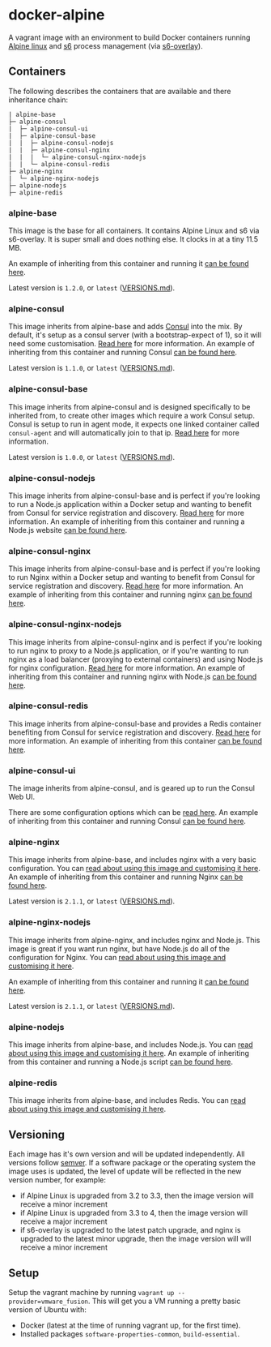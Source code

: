 docker-alpine
=============

A vagrant image with an environment to build Docker containers running [Alpine linux][alpinelinux] and [s6][s6] process management (via [s6-overlay][s6overlay]).

## Containers

The following describes the containers that are available and there inheritance chain:

```
| alpine-base
├─ alpine-consul
|  ├─ alpine-consul-ui
|  ├─ alpine-consul-base
|  |  ├─ alpine-consul-nodejs
|  |  ├─ alpine-consul-nginx
|  |  |  └─ alpine-consul-nginx-nodejs
|  |  └─ alpine-consul-redis
├─ alpine-nginx
|  └─ alpine-nginx-nodejs
├─ alpine-nodejs
├─ alpine-redis
```

### alpine-base

This image is the base for all containers. It contains Alpine Linux and s6 via s6-overlay. It is super small and does nothing else. It clocks in at a tiny 11.5 MB.

An example of inheriting from this container and running it [can be found here](https://github.com/smebberson/docker-alpine/tree/master/examples/user-alpine).

Latest version is `1.2.0`, or `latest` ([VERSIONS.md](https://github.com/smebberson/docker-alpine/blob/master/alpine-base/VERSIONS.md)).

### alpine-consul

This image inherits from alpine-base and adds [Consul][consul] into the mix. By default, it's setup as a consul server (with a bootstrap-expect of 1), so it will need some customisation. [Read here](https://github.com/smebberson/docker-alpine/tree/master/alpine-consul) for more information. An example of inheriting from this container and running Consul [can be found here](https://github.com/smebberson/docker-alpine/tree/master/examples/user-consul).

Latest version is `1.1.0`, or `latest` ([VERSIONS.md](https://github.com/smebberson/docker-alpine/blob/master/alpine-consul/VERSIONS.md)).

### alpine-consul-base

This image inherits from alpine-consul and is designed specifically to be inherited from, to create other images which require a work Consul setup. Consul is setup to run in agent mode, it expects one linked container called `consul-agent` and will automatically join to that ip. [Read here](https://github.com/smebberson/docker-alpine/tree/master/alpine-consul-base) for more information.

Latest version is `1.0.0`, or `latest` ([VERSIONS.md](https://github.com/smebberson/docker-alpine/blob/master/alpine-consul-base/VERSIONS.md)).

### alpine-consul-nodejs

This image inherits from alpine-consul-base and is perfect if you're looking to run a Node.js application within a Docker setup and wanting to benefit from Consul for service registration and discovery. [Read here](https://github.com/smebberson/docker-alpine/tree/master/alpine-consul-nodejs) for more information. An example of inheriting from this container and running a Node.js website [can be found here](https://github.com/smebberson/docker-alpine/tree/master/examples/user-consul-nodejs).

### alpine-consul-nginx

This image inherits from alpine-consul-base and is perfect if you're looking to run Nginx within a Docker setup and wanting to benefit from Consul for service registration and discovery. [Read here](https://github.com/smebberson/docker-alpine/tree/master/alpine-consul-nginx) for more information. An example of inheriting from this container and running nginx [can be found here](https://github.com/smebberson/docker-alpine/tree/master/examples/user-consul-nginx).

### alpine-consul-nginx-nodejs

This image inherits from alpine-consul-nginx and is perfect if you're looking to run nginx to proxy to a Node.js application, or if you're wanting to run nginx as a load balancer (proxying to external containers) and using Node.js for nginx configuration. [Read here](https://github.com/smebberson/docker-alpine/tree/master/alpine-consul-nginx-nodejs) for more information. An example of inheriting from this container and running nginx with Node.js [can be found here](https://github.com/smebberson/docker-alpine/tree/master/examples/user-consul-nginx-nodejs).

### alpine-consul-redis

This image inherits from alpine-consul-base and provides a Redis container benefiting from Consul for service registration and discovery. [Read here](https://github.com/smebberson/docker-alpine/tree/master/alpine-consul-redis) for more information. An example of inheriting from this container [can be found here](https://github.com/smebberson/docker-alpine/tree/master/examples/user-consul-redis).

### alpine-consul-ui

The image inherits from alpine-consul, and is geared up to run the Consul Web UI.

There are some configuration options which can be [read here](https://github.com/smebberson/docker-alpine/tree/master/alpine-consul-ui). An example of inheriting from this container and running Consul [can be found here](https://github.com/smebberson/docker-alpine/tree/master/examples/user-consul-ui).

### alpine-nginx

This image inherits from alpine-base, and includes nginx with a very basic configuration. You can [read about using this image and customising it here](https://github.com/smebberson/docker-alpine/tree/master/alpine-nginx). An example of inheriting from this container and running Nginx [can be found here](https://github.com/smebberson/docker-alpine/tree/master/examples/user-nginx).

Latest version is `2.1.1`, or `latest` ([VERSIONS.md](https://github.com/smebberson/docker-alpine/blob/master/alpine-nginx/VERSIONS.md)).

### alpine-nginx-nodejs

This image inherits from alpine-nginx, and includes nginx and Node.js. This image is great if you want run nginx, but have Node.js do all of the configuration for Nginx. You can [read about using this image and customising it here](https://github.com/smebberson/docker-alpine/tree/master/alpine-nginx-nodejs).

An example of inheriting from this container and running it [can be found here](https://github.com/smebberson/docker-alpine/tree/master/examples/user-nginx-nodejs).

Latest version is `2.1.1`, or `latest` ([VERSIONS.md](https://github.com/smebberson/docker-alpine/blob/master/alpine-nginx-nodejs/VERSIONS.md)).

### alpine-nodejs

This image inherits from alpine-base, and includes Node.js. You can [read about using this image and customising it here](https://github.com/smebberson/docker-alpine/tree/master/alpine-nodejs). An example of inheriting from this container and running a Node.js script [can be found here](https://github.com/smebberson/docker-alpine/tree/master/examples/user-nodejs).

### alpine-redis

This image inherits from alpine-base, and includes Redis. You can [read about using this image and customising it here](https://github.com/smebberson/docker-alpine/tree/master/alpine-redis).

## Versioning

Each image has it's own version and will be updated independently. All versions follow [semver](semver). If a software package or the operating system the image uses is updated, the level of update will be reflected in the new version number, for example:

- if Alpine Linux is upgraded from 3.2 to 3.3, then the image version will receive a minor increment
- if Alpine Linux is upgraded from 3.3 to 4, then the image version will receive a major increment
- if s6-overlay is upgraded to the latest patch upgrade, and nginx is upgraded to the latest minor upgrade, then the image version will will receive a minor increment

## Setup

Setup the vagrant machine by running `vagrant up --provider=vmware_fusion`. This will get you a VM running a pretty basic version of Ubuntu with:

- Docker (latest at the time of running vagrant up, for the first time).
- Installed packages `software-properties-common`, `build-essential`.

[alpinelinux]: https://www.alpinelinux.org/
[s6]: http://skarnet.org/software/s6/
[s6overlay]: https://github.com/just-containers/s6-overlay
[consul]: https://consul.io/
[semver]: http://semver.org/
